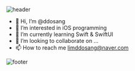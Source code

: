 ![header](https://capsule-render.vercel.app/api?type=rounded&color=8977AD&section=header&text=ddosang's%20github&fontColor=ffffff)

- 👋 Hi, I’m @ddosang
- 👀 I’m interested in iOS programming
- 🌱 I’m currently learning Swift & SwiftUI 
- 💞️ I’m looking to collaborate on ...
- 📫 How to reach me limddosang@naver.com


![footer](https://capsule-render.vercel.app/api?type=rounded&color=8977AD&section=footer&text=thank%20you!&fontColor=ffffff)
<!---
ddosang/ddosang is a ✨ special ✨ repository because its `README.md` (this file) appears on your GitHub profile.
You can click the Preview link to take a look at your changes.
--->
